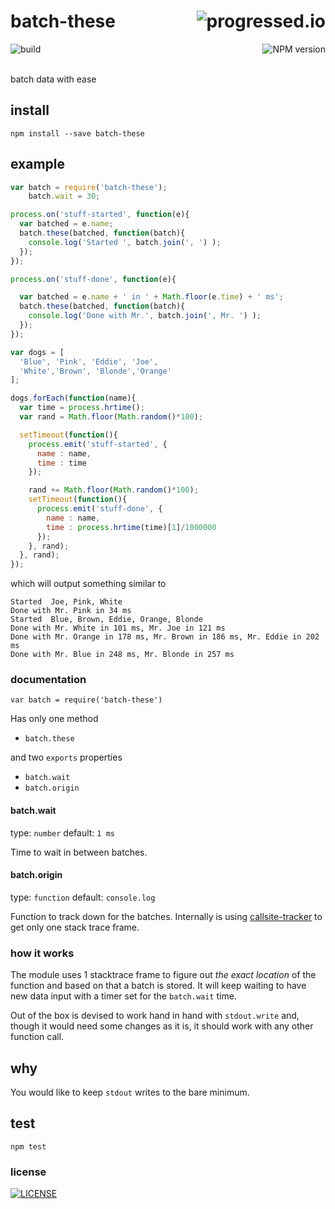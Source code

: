 # batch-these [<img alt="progressed.io" src="http://progressed.io/bar/75" align="right"/>](https://github.com/fehmicansaglam/progressed.io)

[<img alt="build" src="http://img.shields.io/travis/stringparser/batch-these/master.svg?style=flat-square" align="left"/>](https://travis-ci.org/stringparser/batch-these/builds)
[<img alt="NPM version" src="http://img.shields.io/npm/v/batch-these.svg?style=flat-square" align="right"/>](http://www.npmjs.org/package/batch-these)
<br><br>

batch data with ease
<br>

## install

    npm install --save batch-these

## example

```js
var batch = require('batch-these');
    batch.wait = 30;

process.on('stuff-started', function(e){
  var batched = e.name;
  batch.these(batched, function(batch){
    console.log('Started ', batch.join(', ') );
  });
});

process.on('stuff-done', function(e){

  var batched = e.name + ' in ' + Math.floor(e.time) + ' ms';
  batch.these(batched, function(batch){
    console.log('Done with Mr.', batch.join(', Mr. ') );
  });
});

var dogs = [
  'Blue', 'Pink', 'Eddie', 'Joe',
  'White','Brown', 'Blonde','Orange'
];

dogs.forEach(function(name){
  var time = process.hrtime();
  var rand = Math.floor(Math.random()*100);

  setTimeout(function(){
    process.emit('stuff-started', {
      name : name,
      time : time
    });

    rand += Math.floor(Math.random()*100);
    setTimeout(function(){
      process.emit('stuff-done', {
        name : name,
        time : process.hrtime(time)[1]/1000000
      });
    }, rand);
  }, rand);
});

```

which will output something similar to

```shell
Started  Joe, Pink, White
Done with Mr. Pink in 34 ms
Started  Blue, Brown, Eddie, Orange, Blonde
Done with Mr. White in 101 ms, Mr. Joe in 121 ms
Done with Mr. Orange in 178 ms, Mr. Brown in 186 ms, Mr. Eddie in 202 ms
Done with Mr. Blue in 248 ms, Mr. Blonde in 257 ms
```

### documentation

`var batch = require('batch-these')`

Has only one method
  - `batch.these`

and two `exports` properties
  - `batch.wait`
  - `batch.origin`

#### batch.wait

type: `number`
default: `1 ms`

Time to wait in between batches.

#### batch.origin

type: `function`
default: `console.log`

Function to track down for the batches. Internally is using [callsite-tracker](https://github.com/stringparser/callsite-tracker) to get only one stack trace frame.

### how it works

The module uses 1 stacktrace frame to figure out *the exact location* of the function and based on that a batch is stored. It will keep waiting to have
new data input with a timer set for the `batch.wait` time.

Out of the box is devised to work hand in hand with `stdout.write` and, though it would need some changes as it is, it should work with any other function call.

## why

You would like to keep `stdout` writes to the bare minimum.

## test

    npm test

### license

[<img alt="LICENSE" src="http://img.shields.io/npm/l/batch-these.svg?style=flat-square"/>](http://opensource.org/licenses/MIT)
